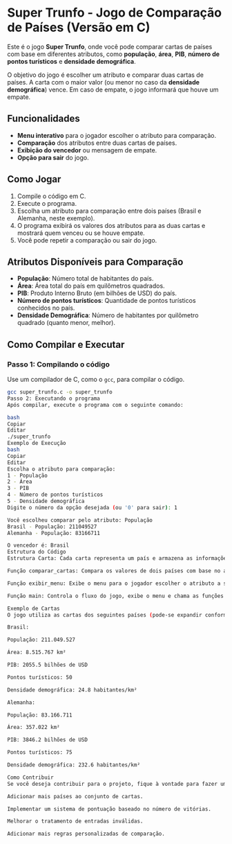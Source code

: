 # Super Trunfo - Jogo de Comparação de Países (Versão em C)

Este é o jogo **Super Trunfo**, onde você pode comparar cartas de países com base em diferentes atributos, como **população**, **área**, **PIB**, **número de pontos turísticos** e **densidade demográfica**.

O objetivo do jogo é escolher um atributo e comparar duas cartas de países. A carta com o maior valor (ou menor no caso da **densidade demográfica**) vence. Em caso de empate, o jogo informará que houve um empate.

## Funcionalidades

- **Menu interativo** para o jogador escolher o atributo para comparação.
- **Comparação** dos atributos entre duas cartas de países.
- **Exibição do vencedor** ou mensagem de empate.
- **Opção para sair** do jogo.

## Como Jogar

1. Compile o código em C.
2. Execute o programa.
3. Escolha um atributo para comparação entre dois países (Brasil e Alemanha, neste exemplo).
4. O programa exibirá os valores dos atributos para as duas cartas e mostrará quem venceu ou se houve empate.
5. Você pode repetir a comparação ou sair do jogo.

## Atributos Disponíveis para Comparação

- **População**: Número total de habitantes do país.
- **Área**: Área total do país em quilômetros quadrados.
- **PIB**: Produto Interno Bruto (em bilhões de USD) do país.
- **Número de pontos turísticos**: Quantidade de pontos turísticos conhecidos no país.
- **Densidade Demográfica**: Número de habitantes por quilômetro quadrado (quanto menor, melhor).

## Como Compilar e Executar

### Passo 1: Compilando o código

Use um compilador de C, como o `gcc`, para compilar o código.

```bash
gcc super_trunfo.c -o super_trunfo
Passo 2: Executando o programa
Após compilar, execute o programa com o seguinte comando:

bash
Copiar
Editar
./super_trunfo
Exemplo de Execução
bash
Copiar
Editar
Escolha o atributo para comparação:
1 - População
2 - Área
3 - PIB
4 - Número de pontos turísticos
5 - Densidade demográfica
Digite o número da opção desejada (ou '0' para sair): 1

Você escolheu comparar pelo atributo: População
Brasil - População: 211049527
Alemanha - População: 83166711

O vencedor é: Brasil
Estrutura do Código
Estrutura Carta: Cada carta representa um país e armazena as informações de nome, população, área, PIB, número de pontos turísticos e densidade demográfica.

Função comparar_cartas: Compara os valores de dois países com base no atributo escolhido.

Função exibir_menu: Exibe o menu para o jogador escolher o atributo a ser comparado.

Função main: Controla o fluxo do jogo, exibe o menu e chama as funções para comparar as cartas.

Exemplo de Cartas
O jogo utiliza as cartas dos seguintes países (pode-se expandir conforme desejar):

Brasil:

População: 211.049.527

Área: 8.515.767 km²

PIB: 2055.5 bilhões de USD

Pontos turísticos: 50

Densidade demográfica: 24.8 habitantes/km²

Alemanha:

População: 83.166.711

Área: 357.022 km²

PIB: 3846.2 bilhões de USD

Pontos turísticos: 75

Densidade demográfica: 232.6 habitantes/km²

Como Contribuir
Se você deseja contribuir para o projeto, fique à vontade para fazer um fork e enviar um pull request com melhorias. Algumas ideias de melhorias incluem:

Adicionar mais países ao conjunto de cartas.

Implementar um sistema de pontuação baseado no número de vitórias.

Melhorar o tratamento de entradas inválidas.

Adicionar mais regras personalizadas de comparação.
